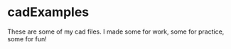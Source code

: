 # cadExamples
These are some of my cad files. I made some for work, some for practice, some for fun!
